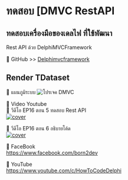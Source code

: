 # ทดสอบ [DMVC RestAPI
## ทดสอบเครื่องมือของเดลไฟ ที่ใช้พัฒนา
Rest API ด้วย DelphiMVCFramework <BR>

📌 GitHub >> [Delphimvcframework](https://github.com/danieleteti/delphimvcframework)    
  
## Render TDataset



🔷 แผนภูมิระบบ
![โปรเจค DMVC](https://user-images.githubusercontent.com/6521378/156784812-e15176d8-fa5f-4d66-ab73-9e52fcd8b8d5.png)



🔷 Video Youtube <BR>
📌 วีดีโอ EP16 ตอน 5 ทดสอบ Rest API <BR>
[![cover](http://img.youtube.com/vi/f44fSrBcUXM/0.jpg)](http://www.youtube.com/watch?v=f44fSrBcUXM "Click to Play Video")

📌 วีดีโอ EP16 ตอน 6 อธิบายโค้ด <BR>
[![cover](http://img.youtube.com/vi/n6vTwOf1lz0/0.jpg)](http://www.youtube.com/watch?v=n6vTwOf1lz0 "Click to Play Video")

🔷 FaceBook <BR>
https://www.facebook.com/born2dev

🔷 YouTube <BR>
https://www.youtube.com/c/HowToCodeDelphi
